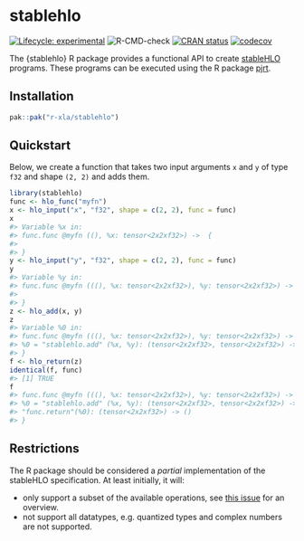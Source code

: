 
<!-- README.md is generated from README.Rmd. Please edit that file -->

# stablehlo

<!-- badges: start -->

[![Lifecycle:
experimental](https://img.shields.io/badge/lifecycle-experimental-orange.svg)](https://lifecycle.r-lib.org/articles/stages.html#experimental)
![R-CMD-check](https://github.com/r-xla/stablehlo/actions/workflows/R-CMD-check.yaml/badge.svg)
[![CRAN
status](https://www.r-pkg.org/badges/version/stablehlo)](https://CRAN.R-project.org/package=stablehlo)
[![codecov](https://codecov.io/gh/r-xla/stablehlo/branch/main/graph/badge.svg)](https://codecov.io/gh/r-xla/stablehlo)
<!-- badges: end -->

The {stablehlo} R package provides a functional API to create
[stableHLO](https://openxla.org/stablehlo) programs. These programs can
be executed using the R package [pjrt](https://github.com/r-xla/pjrt).

## Installation

``` r
pak::pak("r-xla/stablehlo")
```

## Quickstart

Below, we create a function that takes two input arguments `x` and `y`
of type `f32` and shape `(2, 2)` and adds them.

``` r
library(stablehlo)
func <- hlo_func("myfn")
x <- hlo_input("x", "f32", shape = c(2, 2), func = func)
x
#> Variable %x in:
#> func.func @myfn ((), %x: tensor<2x2xf32>) ->  {
#> 
#> }
y <- hlo_input("y", "f32", shape = c(2, 2), func = func)
y
#> Variable %y in:
#> func.func @myfn (((), %x: tensor<2x2xf32>), %y: tensor<2x2xf32>) ->  {
#> 
#> }
z <- hlo_add(x, y)
z
#> Variable %0 in:
#> func.func @myfn (((), %x: tensor<2x2xf32>), %y: tensor<2x2xf32>) ->  {
#> %0 = "stablehlo.add" (%x, %y): (tensor<2x2xf32>, tensor<2x2xf32>) -> (tensor<2x2xf32>)
#> }
f <- hlo_return(z)
identical(f, func)
#> [1] TRUE
f
#> func.func @myfn (((), %x: tensor<2x2xf32>), %y: tensor<2x2xf32>) -> tensor<2x2xf32> {
#> %0 = "stablehlo.add" (%x, %y): (tensor<2x2xf32>, tensor<2x2xf32>) -> (tensor<2x2xf32>)
#> "func.return"(%0): (tensor<2x2xf32>) -> ()
#> }
```

## Restrictions

The R package should be considered a *partial* implementation of the
stableHLO specification. At least initially, it will:

- only support a subset of the available operations, see [this
  issue](https://github.com/r-xla/stablehlo/issues/6) for an overview.
- not support all datatypes, e.g. quantized types and complex numbers
  are not supported.
